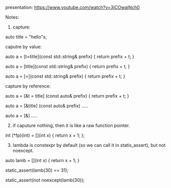 presentation: https://www.youtube.com/watch?v=3jCOwajNch0

Notes:
1. capture:

auto title = "hello"s;

caputre by value:

auto a = [t=title](const std::string& prefix) { return prefix + t; }

auto a = [title](const std::string& prefix) { return prefix + t; } 

auto a = [=](const std::string& prefix) { return prefix + t; } 

capture by reference:

auto a = [&t = title] (const auto& prefix) { return prefix + t; }

auto a = [&title] (const auto& prefix) .....

auto a = [&] .....

2. if caputure nothing, then it is like a raw function pointer. 

int (*fp)(int)  = [](int x) { return x + 1; };

3. lambda is constexpr by default (so we can call it in statis_assert), but not noexcept.

auto lamb = [](int x) { return x + 1; }

static_assert(lamb(30) == 31);

static_assert(not noexcept(lamb(30));

